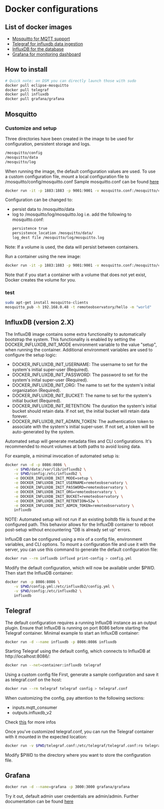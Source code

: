 # Docker configurations

## List of docker images

* [Mosquitto for MQTT support](https://hub.docker.com/_/eclipse-mosquitto)
* [Telegraf for influxdb data ingestion](https://registry.hub.docker.com/_/telegraf/)
* [InfluxDB for the database](https://registry.hub.docker.com/_/influxdb/)
* [Grafana for monitoring dashboard](https://registry.hub.docker.com/r/grafana/grafana)

## How to install
  ```bash
  # Quick note: on DSM you can directly launch those with sudo
  docker pull eclipse-mosquitto
  docker pull telegraf
  docker pull influxdb
  docker pull grafana/grafana
  ```

## Mosquitto

### Customize and setup
Three directories have been created in the image to be used for configuration, persistent storage and logs.

  ```bash
  /mosquitto/config
  /mosquitto/data
  /mosquitto/log
  ```
When running the image, the default configuration values are used. To use a custom configuration file, mount a local configuration file to /mosquitto/config/mosquitto.conf
Sample mosquitto.conf can be found [here](https://github.com/eclipse/mosquitto)

  ```bash
  docker run -it -p 1883:1883 -p 9001:9001 -v mosquitto.conf:/mosquitto/config/mosquitto.conf eclipse-mosquitto
  ```
Configuration can be changed to:

* persist data to /mosquitto/data
* log to /mosquitto/log/mosquitto.log
i.e. add the following to mosquitto.conf:
  ```bash
  persistence true
  persistence_location /mosquitto/data/
  log_dest file /mosquitto/log/mosquitto.log
  ```
Note: If a volume is used, the data will persist between containers.

Run a container using the new image:

  ```bash
  docker run -it -p 1883:1883 -p 9001:9001 -v mosquitto.conf:/mosquitto/config/mosquitto.conf -v /mosquitto/data -v /mosquitto/log eclipse-mosquitto
  ```
Note that if you start a container with a volume that does not yet exist, Docker creates the volume for you. 

### test

  ```bash
  sudo apt-get install mosquitto-clients
  mosquitto_pub -h 192.168.0.48 -t remoteobservatory/hello -m "world"
  ```

## InfluxDB (version 2.X)

The InfluxDB image contains some extra functionality to automatically bootstrap the system. This functionality is enabled by setting the DOCKER_INFLUXDB_INIT_MODE environment variable to the value "setup", when running the container. Additional environment variables are used to configure the setup logic:

* DOCKER_INFLUXDB_INIT_USERNAME: The username to set for the system's initial super-user (Required).
* DOCKER_INFLUXDB_INIT_PASSWORD: The password to set for the system's inital super-user (Required).
* DOCKER_INFLUXDB_INIT_ORG: The name to set for the system's initial organization (Required).
* DOCKER_INFLUXDB_INIT_BUCKET: The name to set for the system's initial bucket (Required).
* DOCKER_INFLUXDB_INIT_RETENTION: The duration the system's initial bucket should retain data. If not set, the initial bucket will retain data forever.
* DOCKER_INFLUXDB_INIT_ADMIN_TOKEN: The authentication token to associate with the system's initial super-user. If not set, a token will be auto-generated by the system.

Automated setup will generate metadata files and CLI configurations. It's recommended to mount volumes at both paths to avoid losing data.

For example, a minimal invocation of automated setup is:

  ```bash
  docker run -d -p 8086:8086 \
      -v $PWD/data:/var/lib/influxdb2 \
      -v $PWD/config:/etc/influxdb2 \
      -e DOCKER_INFLUXDB_INIT_MODE=setup \
      -e DOCKER_INFLUXDB_INIT_USERNAME=remoteobservatory \
      -e DOCKER_INFLUXDB_INIT_PASSWORD=remoteobservatory \
      -e DOCKER_INFLUXDB_INIT_ORG=remoteobservatory \
      -e DOCKER_INFLUXDB_INIT_BUCKET=remoteobservatory \
      -e DOCKER_INFLUXDB_INIT_RETENTION=52w \
      -e DOCKER_INFLUXDB_INIT_ADMIN_TOKEN=remoteobservatory \
      influxdb
  ```

NOTE: Automated setup will not run if an existing boltdb file is found at the configured path. This behavior allows for the InfluxDB container to reboot post-setup without encountering "DB is already set up" errors.



InfluxDB can be configured using a mix of a config file, environment variables, and CLI options. To mount a configuration file and use it with the server, you can use this command to generate the default configuration file:

  ```bash
  docker run --rm influxdb influxd print-config > config.yml
  ```
Modify the default configuration, which will now be available under $PWD. Then start the InfluxDB container:

  ```bash
  docker run -p 8086:8086 \
      -v $PWD/config.yml:/etc/influxdb2/config.yml \
      -v $PWD/config:/etc/influxdb2 \
      influxdb
  ```

## Telegraf

The default configuration requires a running InfluxDB instance as an output plugin. Ensure that InfluxDB is running on port 8086 before starting the Telegraf container.
Minimal example to start an InfluxDB container:

  ```bash
  docker run -d --name influxdb -p 8086:8086 influxdb
  ```
Starting Telegraf using the default config, which connects to InfluxDB at http://localhost:8086/:

  ```bash
  docker run --net=container:influxdb telegraf
  ```
Using a custom config file
First, generate a sample configuration and save it as telegraf.conf on the host:

  ```bash
  docker run --rm telegraf telegraf config > telegraf.conf
  ```
When customizing the config, pay attention to the following sections:
* inputs.mqtt_consumer
* outputs.influxdb_v2

Check [this](https://www.influxdata.com/blog/mqtt-topic-payload-parsing-telegraf/) for more infos

Once you've customized telegraf.conf, you can run the Telegraf container with it mounted in the expected location:

  ```bash
  docker run -v $PWD/telegraf.conf:/etc/telegraf/telegraf.conf:ro telegraf
  ```
Modify $PWD to the directory where you want to store the configuration file.



## Grafana

  ```bash
  docker run -d --name=grafana -p 3000:3000 grafana/grafana
  ```

Try it out, default admin user credentials are admin/admin.
Further documentation can be found [here](http://docs.grafana.org/installation/docker/)




